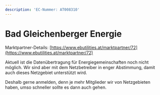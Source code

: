 ```yaml
---
description: 'EC-Nummer: AT008310'
---
```


# Bad Gleichenberger Energie

Marktpartner-Details: [https://www.ebutilities.at/marktpartner/72](https://www.ebutilities.at/marktpartner/72)

Aktuell ist die Datenübertragung für Energiegemeinschaften noch nicht möglich. Wir sind aber mit dem Netzbetreiber in enger Abstimmung, damit auch dieses Netzgebiet unterstützt wird.&#x20;

Deshalb gerne anmelden, denn je mehr Mitglieder wir von Netzgebieten haben, umso schneller sollte es dann auch gehen. &#x20;

